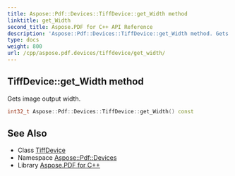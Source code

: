 ```yaml
---
title: Aspose::Pdf::Devices::TiffDevice::get_Width method
linktitle: get_Width
second_title: Aspose.PDF for C++ API Reference
description: 'Aspose::Pdf::Devices::TiffDevice::get_Width method. Gets image output width in C++.'
type: docs
weight: 800
url: /cpp/aspose.pdf.devices/tiffdevice/get_width/
---
```

## TiffDevice::get_Width method


Gets image output width.

```cpp
int32_t Aspose::Pdf::Devices::TiffDevice::get_Width() const
```

## See Also

* Class [TiffDevice](../)
* Namespace [Aspose::Pdf::Devices](../../)
* Library [Aspose.PDF for C++](../../../)
